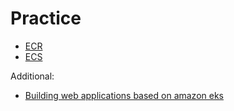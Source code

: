 # Practice

- [ECR](../docs/task_ECR.docx)
- [ECS](../docs/task_ECS.docx)

Additional:
- [Building web applications based on amazon eks](https://aws-eks-web-application.workshop.aws/en/)